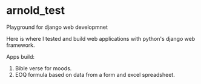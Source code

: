 # arnold_test
Playground for django web developmnet

Here is where I tested and build web applications with python's django web framework.

Apps build:
1) Bible verse for moods. 
2) EOQ formula based on data from a form and excel spreadsheet. 